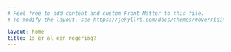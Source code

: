 ```yaml
---
# Feel free to add content and custom Front Matter to this file.
# To modify the layout, see https://jekyllrb.com/docs/themes/#overriding-theme-defaults

layout: home
title: Is er al een regering?
---
```


<div id="counter"></div>

<script>
function dcountup(startingdate, baseunit){
  this.currentTime=new Date()
  this.startingdate=new Date(startingdate)
  this.timesup=false
  this.baseunit=baseunit
  this.start()
}

dcountup.prototype.oncountup=function(){} //default action for "oncountup"

dcountup.prototype.start=function(){
  var thisobj=this
  this.currentTime.setSeconds(this.currentTime.getSeconds()+1)
  var timediff=(this.currentTime-this.startingdate)/1000 //difference btw target date and current date, in seconds
  var oneMinute=60 //minute unit in seconds
  var oneHour=60*60 //hour unit in seconds
  var oneDay=60*60*24 //day unit in seconds
  var dayfield=Math.floor(timediff/oneDay)
  var hourfield=Math.floor((timediff-dayfield*oneDay)/oneHour)
  var minutefield=Math.floor((timediff-dayfield*oneDay-hourfield*oneHour)/oneMinute)
  var secondfield=Math.floor((timediff-dayfield*oneDay-hourfield*oneHour-minutefield*oneMinute))
  if (this.baseunit=="hours"){
     //if base unit is hours, set "hourfield" to be topmost level
    hourfield=dayfield*24+hourfield
    dayfield="n/a"
  }
  else if (this.baseunit=="minutes"){ //if base unit is minutes, set "minutefield" to be topmost level
    minutefield=dayfield*24*60+hourfield*60+minutefield
    dayfield=hourfield="n/a"
  }
  else if (this.baseunit=="seconds"){ //if base unit is seconds, set "secondfield" to be topmost level
    var secondfield=timediff
    dayfield=hourfield=minutefield="n/a"
  }
  var result={days: dayfield, hours:hourfield, minutes:minutefield, seconds:secondfield}
  this.oncountup(result)
  setTimeout(function(){thisobj.start()}, 1000) //update results every second
}

var government = new dcountup("July 2, 2024 11:00:00", "days")
government.oncountup = function(result){
  var mycountainer=document.getElementById("counter")
  mycountainer.innerHTML="<span>Kabinet Schoof I is " + result['days'] + " dagen " + result['hours'] + " uren " + result['minutes'] + " minuten en " + result['seconds'] + " geleden beëdigd.</span>"
}
</script>
